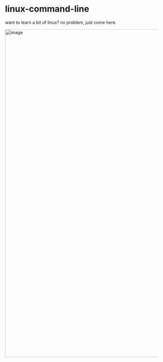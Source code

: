 # linux-command-line

want to learn a bit of linux? no problem, just come here.

<img width="1920" height="1080" alt="image" src="https://github.com/user-attachments/assets/581bfcca-4bbc-4ffb-8a70-8ab134929da2" />
